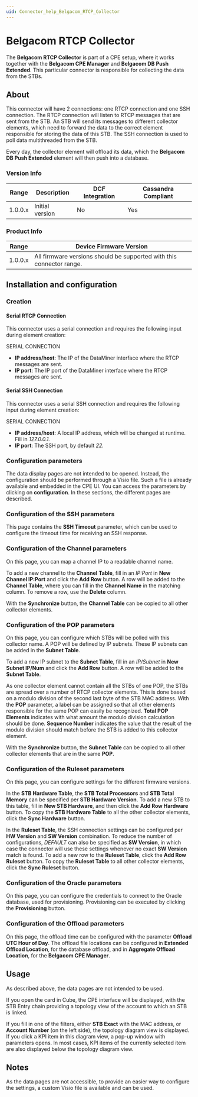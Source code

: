 ```yaml
---
uid: Connector_help_Belgacom_RTCP_Collector
---
```


# Belgacom RTCP Collector

The **Belgacom RTCP Collector** is part of a CPE setup, where it works together with the **Belgacom CPE Manager** and **Belgacom DB Push Extended**. This particular connector is responsible for collecting the data from the STBs.

## About

This connector will have 2 connections: one RTCP connection and one SSH connection. The RTCP connection will listen to RTCP messages that are sent from the STB. An STB will send its messages to different collector elements, which need to forward the data to the correct element responsible for storing the data of this STB. The SSH connection is used to poll data multithreaded from the STB.

Every day, the collector element will offload its data, which the **Belgacom DB Push Extended** element will then push into a database.

### Version Info

| Range | Description | DCF Integration | Cassandra Compliant |
|------------------|-----------------|---------------------|-------------------------|
| 1.0.0.x          | Initial version | No                  | Yes                     |

### Product Info

| Range     | Device Firmware Version                                           |
|------------------|-------------------------------------------------------------------|
| 1.0.0.x          | All firmware versions should be supported with this connector range. |

## Installation and configuration

### Creation

#### Serial RTCP Connection

This connector uses a serial connection and requires the following input during element creation:

SERIAL CONNECTION

- **IP address/host**: The IP of the DataMiner interface where the RTCP messages are sent.
- **IP port**: The IP port of the DataMiner interface where the RTCP messages are sent.

#### Serial SSH Connection

This connector uses a serial SSH connection and requires the following input during element creation:

SERIAL CONNECTION

- **IP address/host**: A local IP address, which will be changed at runtime. Fill in *127.0.0.1.*
- **IP port**: The SSH port, by default *22.*

### Configuration parameters

The data display pages are not intended to be opened. Instead, the configuration should be performed through a Visio file. Such a file is already available and embedded in the CPE UI. You can access the parameters by clicking on **configuration**. In these sections, the different pages are described.

### Configuration of the SSH parameters

This page contains the **SSH Timeout** parameter, which can be used to configure the timeout time for receiving an SSH response.

### Configuration of the Channel parameters

On this page, you can map a channel IP to a readable channel name.

To add a new channel to the **Channel** **Table**, fill in an *IP:Port* in **New Channel IP:Port** and click the **Add Row** button. A row will be added to the **Channel** **Table**, where you can fill in the **Channel Name** in the matching column. To remove a row, use the **Delete** column.

With the **Synchronize** button, the **Channel Table** can be copied to all other collector elements.

### Configuration of the POP parameters

On this page, you can configure which STBs will be polled with this collector name. A POP will be defined by IP subnets. These IP subnets can be added in the **Subnet Table**.

To add a new IP subnet to the **Subnet Table**, fill in an *IP/Subnet* in **New Subnet IP/Num** and click the **Add Row** button. A row will be added to the **Subnet Table**.

As one collector element cannot contain all the STBs of one POP, the STBs are spread over a number of RTCP collector elements. This is done based on a modulo division of the second last byte of the STB MAC address. With the **POP** parameter, a label can be assigned so that all other elements responsible for the same POP can easily be recognized. **Total POP Elements** indicates with what amount the modulo division calculation should be done. **Sequence Number** indicates the value that the result of the modulo division should match before the STB is added to this collector element.

With the **Synchronize** button, the **Subnet Table** can be copied to all other collector elements that are in the same **POP**.

### Configuration of the Ruleset parameters

On this page, you can configure settings for the different firmware versions.

In the **STB Hardware Table**, the **STB Total Processors** and **STB Total Memory** can be specified per **STB Hardware Version**. To add a new STB to this table, fill in **New STB Hardware**, and then click the **Add Row Hardware** button. To copy the **STB Hardware Table** to all the other collector elements, click the **Sync Hardware** button.

In the **Ruleset Table**, the SSH connection settings can be configured per **HW Version** and **SW Version** combination. To reduce the number of configurations, *DEFAULT* can also be specified as **SW Version**, in which case the connector will use these settings whenever no exact **SW Version** match is found. To add a new row to the **Ruleset Table**, click the **Add Row Ruleset** button. To copy the **Ruleset Table** to all other collector elements, click the **Sync Ruleset** button.

### Configuration of the Oracle parameters

On this page, you can configure the credentials to connect to the Oracle database, used for provisioning. Provisioning can be executed by clicking the **Provisioning** button.

### Configuration of the Offload parameters

On this page, the offload time can be configured with the parameter **Offload UTC Hour of Day**. The offload file locations can be configured in **Extended Offload Location**, for the database offload, and in **Aggregate Offload Location**, for the **Belgacom CPE Manager**.

## Usage

As described above, the data pages are not intended to be used.

If you open the card in Cube, the CPE interface will be displayed, with the STB Entry chain providing a topology view of the account to which an STB is linked.

If you fill in one of the filters, either **STB Exact** with the MAC address, or **Account Number** (on the left side), the topology diagram view is displayed. If you click a KPI item in this diagram view, a pop-up window with parameters opens. In most cases, KPI items of the currently selected item are also displayed below the topology diagram view.

## Notes

As the data pages are not accessible, to provide an easier way to configure the settings, a custom Visio file is available and can be used.
